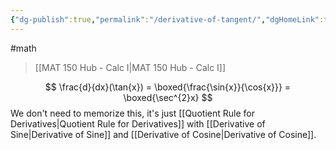 ```yaml
---
{"dg-publish":true,"permalink":"/derivative-of-tangent/","dgHomeLink":true,"dgPassFrontmatter":false,"dgShowLocalGraph":true}
---
```


#math 
>[[MAT 150 Hub - Calc I|MAT 150 Hub - Calc I]]

$$
\frac{d}{dx}(\tan{x}) = \boxed{\frac{\sin{x}}{\cos{x}}} = \boxed{\sec^{2}x}
$$
We don't need to memorize this, it's just [[Quotient Rule for Derivatives|Quotient Rule for Derivatives]] with [[Derivative of Sine|Derivative of Sine]] and [[Derivative of Cosine|Derivative of Cosine]].
